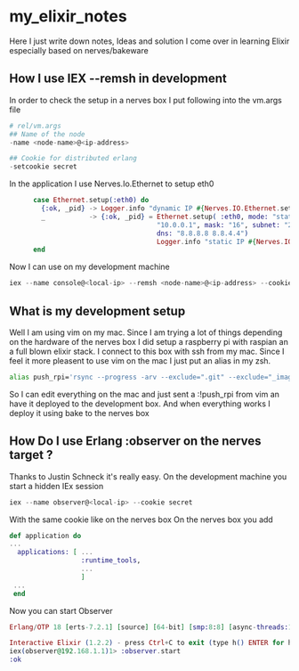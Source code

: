 # my_elixir_notes
Here I just write down notes, Ideas and solution I come over in learning Elixir especially based on nerves/bakeware

## How I use IEX --remsh in development
In order to check the setup in a nerves box I put following into the vm.args file
```elixir
# rel/vm.args
## Name of the node
-name <node-name>@<ip-address>

## Cookie for distributed erlang
-setcookie secret
```
In the application I use Nerves.Io.Ethernet to setup eth0
```elixir
      case Ethernet.setup(:eth0) do
        {:ok, _pid} -> Logger.info "dynamic IP #{Nerves.IO.Ethernet.settings(:eth0)[:ip]}"
        _           -> {:ok, _pid} = Ethernet.setup( :eth0, mode: "static", ip: "10.0.0.5", router:
                                     "10.0.0.1", mask: "16", subnet: "255.255.0.0", mode: "static",
                                     dns: "8.8.8.8 8.8.4.4")
                                     Logger.info "static IP #{Nerves.IO.Ethernet.settings(:eth0)[:ip]}"
      end
```
Now I can use on my development machine
```elixir
iex --name console@<local-ip> --remsh <node-name>@<ip-address> --cookie secret 
```

## What is my development setup
Well I am using vim on my mac. Since I am trying a lot of things depending on the hardware of the nerves box I did setup a raspberry pi with raspian an a full blown elixir stack. I connect to this box with ssh from my mac. Since I feel it more pleasent to use vim on the mac I just put an alias in my zsh.
```sh
alias push_rpi='rsync --progress -arv --exclude=".git" --exclude="_images" --exclude="_build" --exclude="deps" ~/nerves/project1/ root@raspi:~/project1'
```
So I can edit everything on the mac and just sent a :!push_rpi from vim an have it deployed to the development box.
And when everything works I deploy it using bake to the nerves box 

## How Do I use Erlang :observer on the nerves target ?
Thanks to Justin Schneck it's really easy. On the development machine you start a hidden IEx session
```elixir
iex --name observer@<local-ip> --cookie secret
```
With the same cookie like on the nerves box
On the nerves box you add
```elixir
def application do
...
  applications: [ ...
                  :runtime_tools,
                  ...
                  ]
 ...
 end
 ```
 Now you can start Observer
 ```elixir
 Erlang/OTP 18 [erts-7.2.1] [source] [64-bit] [smp:8:8] [async-threads:10] [hipe] [kernel-poll:false] [dtrace]

Interactive Elixir (1.2.2) - press Ctrl+C to exit (type h() ENTER for help)
iex(observer@192.168.1.1)1> :observer.start
:ok
```



